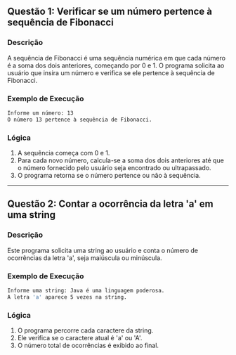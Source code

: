 
## Questão 1: Verificar se um número pertence à sequência de Fibonacci

### Descrição
A sequência de Fibonacci é uma sequência numérica em que cada número é a soma dos dois anteriores, começando por 0 e 1. O programa solicita ao usuário que insira um número e verifica se ele pertence à sequência de Fibonacci.

### Exemplo de Execução
```bash
Informe um número: 13
O número 13 pertence à sequência de Fibonacci.
```

### Lógica
1. A sequência começa com 0 e 1.
2. Para cada novo número, calcula-se a soma dos dois anteriores até que o número fornecido pelo usuário seja encontrado ou ultrapassado.
3. O programa retorna se o número pertence ou não à sequência.



---

## Questão 2: Contar a ocorrência da letra 'a' em uma string

### Descrição
Este programa solicita uma string ao usuário e conta o número de ocorrências da letra 'a', seja maiúscula ou minúscula.

### Exemplo de Execução
```bash
Informe uma string: Java é uma linguagem poderosa.
A letra 'a' aparece 5 vezes na string.
```

### Lógica
1. O programa percorre cada caractere da string.
2. Ele verifica se o caractere atual é 'a' ou 'A'.
3. O número total de ocorrências é exibido ao final.

